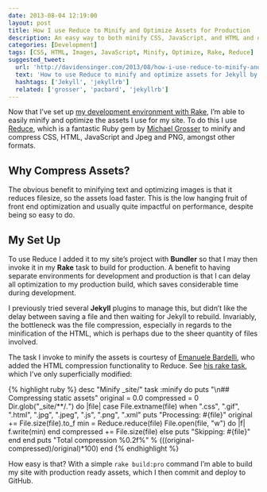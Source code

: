 ```yaml
---
date: 2013-08-04 12:19:00
layout: post
title: How I use Reduce to Minify and Optimize Assets for Production
description: An easy way to both minify CSS, JavaScript, and HTML and optimize images.
categories: [Development]
tags: [CSS, HTML, Images, JavaScript, Minify, Optimize, Rake, Reduce]
suggested_tweet:
  url: 'http://davidensinger.com/2013/08/how-i-use-reduce-to-minify-and-optimize-assets-for-production/'
  text: 'How to use Reduce to minify and optimize assets for Jekyll by @DavidEnsinger'
  hashtags: ['Jekyll', 'jekyllrb']
  related: ['grosser‎', 'pacbard', 'jekyllrb']
---
```


Now that I’ve set up [my development environment with Rake](http://davidensinger.com/2013/07/easy-sass-source-maps-with-development-environments-and-rake/), I’m able to easily minify and optimize the assets I use for my site. To do this I use [Reduce](https://github.com/grosser/reduce), which is a fantastic Ruby gem by [Michael Grosser](http://grosser.it/) to minify and compress CSS, HTML, JavaScript and Jpeg and PNG, amongst other formats.

## Why Compress Assets?
The obvious benefit to minifying text and optimizing images is that it reduces filesize, so the assets load faster. This is the low hanging fruit of front end optimization and usually quite impactful on performance, despite being so easy to do.

## My Set Up
To use Reduce I added it to my site’s project with **Bundler** so that I may then invoke it in my **Rake** task to build for production. A benefit to having separate environments for development and production is that I can delay all optimization to my production build, which saves considerable time during development.

I previously tried several **Jekyll** plugins to manage this, but didn’t like the delay between saving a file and then waiting for Jekyll to rebuild. Invariably, the bottleneck was the file compression, especially in regards to the minification of the HTML, which is perhaps due to the sheer quantity of files involved.

The task I invoke to minify the assets is courtesy of [Emanuele Bardelli](http://www.pacbard.tk/), who added the HTML compression functionality to Reduce. See [his rake task](https://github.com/pacbard/blog/blob/master/_rake/minify.rake), which I’ve only superficially modified:

{% highlight ruby %}
desc "Minify _site/"
task :minify do
  puts "\n## Compressing static assets"
  original = 0.0
  compressed = 0
  Dir.glob("_site/**/*.*") do |file|
    case File.extname(file)
      when ".css", ".gif", ".html", ".jpg", ".jpeg", ".js", ".png", ".xml"
        puts "Processing: #{file}"
        original += File.size(file).to_f
        min = Reduce.reduce(file)
        File.open(file, "w") do |f|
          f.write(min)
        end
        compressed += File.size(file)
      else
        puts "Skipping: #{file}"
      end
  end
  puts "Total compression %0.2f\%" % (((original-compressed)/original)*100)
end
{% endhighlight %}

How easy is that? With a simple `rake build:pro` command I’m able to build my site with production ready assets, which I then commit and deploy to GitHub.
